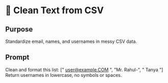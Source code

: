 # 🧹 Clean Text from CSV

## Purpose
Standardize email, names, and usernames in messy CSV data.

## Prompt
Clean and format this list: [" user@example.COM ", "Mr. Rahul-", " Tanya "]
Return usernames in lowercase, no symbols or spaces.
